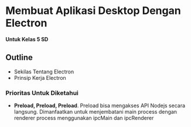 # Membuat Aplikasi Desktop Dengan Electron
__Untuk Kelas 5 SD__

## Outline
- Sekilas Tentang Electron
- Prinsip Kerja Electron

### Prioritas Untuk Diketahui
- **Preload, Preload, Preload**. Preload bisa mengakses API Nodejs secara langsung. Dimanfaatkan untuk menjembatani main process dengan renderer process menggunakan ipcMain dan ipcRenderer
